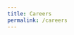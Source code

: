 ```yaml
---
title: Careers
permalink: /careers
---
```


<head>
	<style>
		.job-list {
          display: grid;
          grid-template-columns: 1fr;
          grid-auto-rows: 1fr;
    	}
		.job {
			vertical-align: top;
			color: #111;
			border: 2px solid gray;
			padding: 10px 10px 10px 30px;
			margin-bottom: 10px;
      width: 95%;
      display: flex;
      flex-direction: column;
		}

    .apply-button {
      margin-top: auto;
    }

    .job {
      border-radius: 5px;
    }

    .job:hover {
      text-decoration: none;
      box-shadow: 0px 0px 5px 3px rgb(0 0 0 / 20%);
    }

    .job:hover .apply-button {
      text-decoration: underline;
    }

	</style>
</head>

# Careers
<img style="width:40%;float:right;margin:15px;" src="/assets/images/team/epoch-team.jpg">
<!-- {: .tex2jax_ignore } -->

## Why Work with Epoch? 
- **You can work remotely from anywhere in the world**: We expect to organise group retreats every 6 months to do in-person coworking, and offer support with visa applications.
- **You can work on crucial problems that directly inform AI governance and strategy**.
- **We do not require degrees or extensive experience with AI or Economics**: Compared to other roles in AI safety, we offer a relatively easy ramp into the field of AI governance and forecasting.
- **You can gain valuable career experience**: Going forward, we will work with prestigious organisations with which you will be affiliated, and release publications relating to our research agenda.

## What We're Looking For
You may be an especially good fit for our team if:
- **You're knowledgeable about economics**, especially statistics and econometrics. We spend a lot of time analysing data and trends, in order to improve our understanding of AI developments.
- **You have experience with data science and programming**, and are comfortable gathering large amounts of data efficiently. 
- **You're comfortable doing independent research**, and are able to think critically. 
- **Are familiar with forecasting, recent AI developments, technical AI safety, or AI governance**.

Bear in mind that **you don't need to know about all of these things to be a strong candidate**. If you think you might be a good fit for us, please apply! If you’re unsure whether this is the right role for you, we strongly encourage you to apply anyway.

*Applications will open in late May*. 

# Open Positions

{% assign list = site.data.jobs %}
{% include box_list.html footer="Learn more and apply" sameRowHeight=true %}


